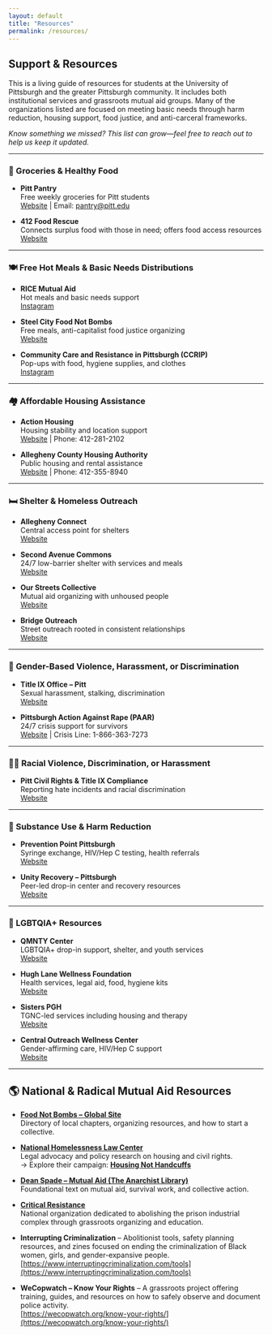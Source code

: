 ```yaml
---
layout: default
title: "Resources"
permalink: /resources/
---
```


## Support & Resources

This is a living guide of resources for students at the University of Pittsburgh and the greater Pittsburgh community. It includes both institutional services and grassroots mutual aid groups. Many of the organizations listed are focused on meeting basic needs through harm reduction, housing support, food justice, and anti-carceral frameworks.

*Know something we missed? This list can grow—feel free to reach out to help us keep it updated.*

---

### 🥦 Groceries & Healthy Food

- **Pitt Pantry**  
  Free weekly groceries for Pitt students  
  [Website](https://www.studentaffairs.pitt.edu/pittserves/the-pitt-pantry/what-to-expect/) | Email: pantry@pitt.edu

- **412 Food Rescue**  
  Connects surplus food with those in need; offers food access resources  
  [Website](https://412foodrescue.org/food-access-resources/)

---

### 🍽️ Free Hot Meals & Basic Needs Distributions

- **RICE Mutual Aid**  
  Hot meals and basic needs support  
  [Instagram](https://www.instagram.com/rice.pgh)

- **Steel City Food Not Bombs**  
  Free meals, anti-capitalist food justice organizing  
  [Website](https://www.pghfoodnotbombs.org)

- **Community Care and Resistance in Pittsburgh (CCRIP)**  
  Pop-ups with food, hygiene supplies, and clothes  
  [Instagram](https://www.instagram.com/ccrip1312)

---

### 🏘️ Affordable Housing Assistance

- **Action Housing**  
  Housing stability and location support  
  [Website](https://www.actionhousing.org) | Phone: 412-281-2102

- **Allegheny County Housing Authority**  
  Public housing and rental assistance  
  [Website](https://www.achsng.com) | Phone: 412-355-8940

---

### 🛏️ Shelter & Homeless Outreach

- **Allegheny Connect**  
  Central access point for shelters  
  [Website](https://connect.alleghenycounty.us/housing-shelter)

- **Second Avenue Commons**  
  24/7 low-barrier shelter with services and meals  
  [Website](https://secondavenuecommons.org)

- **Our Streets Collective**  
  Mutual aid organizing with unhoused people  
  [Website](https://www.ourstreetscollective.org/services)

- **Bridge Outreach**  
  Street outreach rooted in consistent relationships  
  [Website](https://www.bridgepgh.org)

---

### 🛑 Gender-Based Violence, Harassment, or Discrimination

- **Title IX Office – Pitt**  
  Sexual harassment, stalking, discrimination  
  [Website](https://www.diversity.pitt.edu/civil-rights-title-ix/policies-procedures-and-practices/sexual-misconduct-and-title-ix)

- **Pittsburgh Action Against Rape (PAAR)**  
  24/7 crisis support for survivors  
  [Website](https://paar.net) | Crisis Line: 1-866-363-7273

---

### ✊🏽 Racial Violence, Discrimination, or Harassment

- **Pitt Civil Rights & Title IX Compliance**  
  Reporting hate incidents and racial discrimination  
  [Website](https://www.diversity.pitt.edu/civil-rights-title-ix-compliance/policies-procedures-and-practices/notice-non-discrimination)

---

### 🧪 Substance Use & Harm Reduction

- **Prevention Point Pittsburgh**  
  Syringe exchange, HIV/Hep C testing, health referrals  
  [Website](https://www.pppgh.org)

- **Unity Recovery – Pittsburgh**  
  Peer-led drop-in center and recovery resources  
  [Website](https://unityrecovery.org/pittsburgh)

---

### 🌈 LGBTQIA+ Resources

- **QMNTY Center**  
  LGBTQIA+ drop-in support, shelter, and youth services  
  [Website](https://qmntycenter.org)

- **Hugh Lane Wellness Foundation**  
  Health services, legal aid, food, hygiene kits  
  [Website](https://hughlane.org)

- **Sisters PGH**  
  TGNC-led services including housing and therapy  
  [Website](https://www.sisterspgh.org)

- **Central Outreach Wellness Center**  
  Gender-affirming care, HIV/Hep C support  
  [Website](https://www.centraloutreach.com)

---

## 🌎 National & Radical Mutual Aid Resources

- **[Food Not Bombs – Global Site](https://foodnotbombs.net/)**  
  Directory of local chapters, organizing resources, and how to start a collective.

- **[National Homelessness Law Center](https://homelesslaw.org/)**  
  Legal advocacy and policy research on housing and civil rights.  
  → Explore their campaign: **[Housing Not Handcuffs](https://housingnothandcuffs.org/)**

- **[Dean Spade – Mutual Aid (The Anarchist Library)](https://theanarchistlibrary.org/library/dean-spade-mutual-aid)**  
  Foundational text on mutual aid, survival work, and collective action.

- **[Critical Resistance](https://criticalresistance.org/)**  
  National organization dedicated to abolishing the prison industrial complex through grassroots organizing and education.

- **Interrupting Criminalization** – Abolitionist tools, safety planning resources, and zines focused on ending the criminalization of Black women, girls, and gender-expansive people.  
  [https://www.interruptingcriminalization.com/tools](https://www.interruptingcriminalization.com/tools)

- **WeCopwatch – Know Your Rights** – A grassroots project offering training, guides, and resources on how to safely observe and document police activity.  
  [https://wecopwatch.org/know-your-rights/](https://wecopwatch.org/know-your-rights/)

